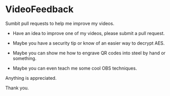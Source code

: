 # VideoFeedback
Sumbit pull requests to help me improve my videos.


* Have an idea to improve one of my videos, please submit a pull request.

* Maybe you have a security tip or know of an easier way to decrypt AES.

* Maybe you can show me how to engrave QR codes into steel by hand or something. 

* Maybe you can even teach me some cool OBS techniques. 

Anything is appreciated.

Thank you.
